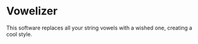 # Vowelizer
This software replaces all your string vowels with a wished one, creating a cool style.
